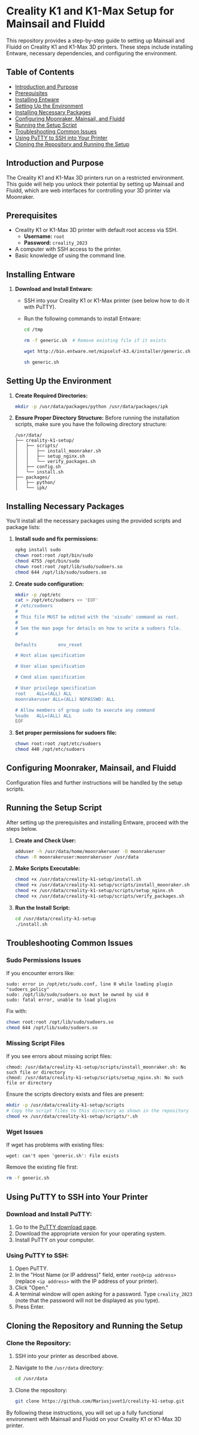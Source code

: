 # Creality K1 and K1-Max Setup for Mainsail and Fluidd

This repository provides a step-by-step guide to setting up Mainsail and Fluidd on Creality K1 and K1-Max 3D printers. These steps include installing Entware, necessary dependencies, and configuring the environment.

## Table of Contents
- [Introduction and Purpose](#introduction-and-purpose)
- [Prerequisites](#prerequisites)
- [Installing Entware](#installing-entware)
- [Setting Up the Environment](#setting-up-the-environment)
- [Installing Necessary Packages](#installing-necessary-packages)
- [Configuring Moonraker, Mainsail, and Fluidd](#configuring-moonraker-mainsail-and-fluidd)
- [Running the Setup Script](#running-the-setup-script)
- [Troubleshooting Common Issues](#troubleshooting-common-issues)
- [Using PuTTY to SSH into Your Printer](#using-putty-to-ssh-into-your-printer)
- [Cloning the Repository and Running the Setup](#cloning-the-repository-and-running-the-setup)

## Introduction and Purpose

The Creality K1 and K1-Max 3D printers run on a restricted environment. This guide will help you unlock their potential by setting up Mainsail and Fluidd, which are web interfaces for controlling your 3D printer via Moonraker.

## Prerequisites

- Creality K1 or K1-Max 3D printer with default root access via SSH.
  - **Username:** `root`
  - **Password:** `creality_2023`
- A computer with SSH access to the printer.
- Basic knowledge of using the command line.

## Installing Entware

1. **Download and Install Entware:**
   - SSH into your Creality K1 or K1-Max printer (see below how to do it with PuTTY).
   - Run the following commands to install Entware:

     ```sh
     cd /tmp
     ```
     ```sh
     rm -f generic.sh  # Remove existing file if it exists
     ```
     ```sh
     wget http://bin.entware.net/mipselsf-k3.4/installer/generic.sh
     ```
     ```sh
     sh generic.sh
     ```

## Setting Up the Environment

1. **Create Required Directories:**
   ```sh
   mkdir -p /usr/data/packages/python /usr/data/packages/ipk
   ```

2. **Ensure Proper Directory Structure:**
   Before running the installation scripts, make sure you have the following directory structure:
   ```
   /usr/data/
   ├── creality-k1-setup/
   │   ├── scripts/
   │   │   ├── install_moonraker.sh
   │   │   ├── setup_nginx.sh
   │   │   └── verify_packages.sh
   │   ├── config.sh
   │   └── install.sh
   ├── packages/
   │   ├── python/
   │   └── ipk/
   ```

## Installing Necessary Packages

You'll install all the necessary packages using the provided scripts and package lists:

1. **Install sudo and fix permissions:**
   ```sh
   opkg install sudo
   chown root:root /opt/bin/sudo
   chmod 4755 /opt/bin/sudo
   chown root:root /opt/lib/sudo/sudoers.so
   chmod 644 /opt/lib/sudo/sudoers.so
   ```

2. **Create sudo configuration:**
   ```sh
   mkdir -p /opt/etc
   cat > /opt/etc/sudoers << 'EOF'
   # /etc/sudoers
   #
   # This file MUST be edited with the 'visudo' command as root.
   #
   # See the man page for details on how to write a sudoers file.
   #

   Defaults        env_reset

   # Host alias specification

   # User alias specification

   # Cmnd alias specification

   # User privilege specification
   root    ALL=(ALL) ALL
   moonrakeruser ALL=(ALL) NOPASSWD: ALL

   # Allow members of group sudo to execute any command
   %sudo   ALL=(ALL) ALL
   EOF
   ```

3. **Set proper permissions for sudoers file:**
   ```sh
   chown root:root /opt/etc/sudoers
   chmod 440 /opt/etc/sudoers
   ```

## Configuring Moonraker, Mainsail, and Fluidd

Configuration files and further instructions will be handled by the setup scripts.

## Running the Setup Script

After setting up the prerequisites and installing Entware, proceed with the steps below.

1. **Create and Check User:**
   ```sh
   adduser -h /usr/data/home/moonrakeruser -D moonrakeruser
   chown -R moonrakeruser:moonrakeruser /usr/data
   ```

2. **Make Scripts Executable:**
   ```sh
   chmod +x /usr/data/creality-k1-setup/install.sh
   chmod +x /usr/data/creality-k1-setup/scripts/install_moonraker.sh
   chmod +x /usr/data/creality-k1-setup/scripts/setup_nginx.sh
   chmod +x /usr/data/creality-k1-setup/scripts/verify_packages.sh
   ```

3. **Run the Install Script:**
   ```sh
   cd /usr/data/creality-k1-setup
   ./install.sh
   ```

## Troubleshooting Common Issues

### Sudo Permissions Issues
If you encounter errors like:
```
sudo: error in /opt/etc/sudo.conf, line 0 while loading plugin "sudoers_policy"
sudo: /opt/lib/sudo/sudoers.so must be owned by uid 0
sudo: fatal error, unable to load plugins
```

Fix with:
```sh
chown root:root /opt/lib/sudo/sudoers.so
chmod 644 /opt/lib/sudo/sudoers.so
```

### Missing Script Files
If you see errors about missing script files:
```
chmod: /usr/data/creality-k1-setup/scripts/install_moonraker.sh: No such file or directory
chmod: /usr/data/creality-k1-setup/scripts/setup_nginx.sh: No such file or directory
```

Ensure the scripts directory exists and files are present:
```sh
mkdir -p /usr/data/creality-k1-setup/scripts
# Copy the script files to this directory as shown in the repository
chmod +x /usr/data/creality-k1-setup/scripts/*.sh
```

### Wget Issues
If wget has problems with existing files:
```
wget: can't open 'generic.sh': File exists
```

Remove the existing file first:
```sh
rm -f generic.sh
```

## Using PuTTY to SSH into Your Printer

### Download and Install PuTTY:

1. Go to the [PuTTY download page](https://www.putty.org/).
2. Download the appropriate version for your operating system.
3. Install PuTTY on your computer.

### Using PuTTY to SSH:

1. Open PuTTY.
2. In the "Host Name (or IP address)" field, enter `root@<ip address>` (replace `<ip address>` with the IP address of your printer).
3. Click "Open."
4. A terminal window will open asking for a password. Type `creality_2023` (note that the password will not be displayed as you type).
5. Press Enter.

## Cloning the Repository and Running the Setup

### Clone the Repository:

1. SSH into your printer as described above.
2. Navigate to the `/usr/data` directory:

    ```sh
    cd /usr/data
    ```

3. Clone the repository:

    ```sh
    git clone https://github.com/Mariusjuvet1/creality-k1-setup.git
    ```

By following these instructions, you will set up a fully functional environment with Mainsail and Fluidd on your Creality K1 or K1-Max 3D printer.
